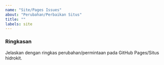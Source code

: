 ```yaml
---
name: "Site/Pages Issues"
about: "Perubahan/Perbaikan Situs"
title: ""
labels: site
---
```


### Ringkasan

Jelaskan dengan ringkas perubahan/permintaan pada GitHub Pages/Situs hidrokit. 

